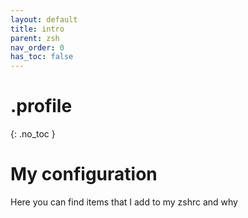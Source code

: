 ```yaml
---
layout: default
title: intro
parent: zsh
nav_order: 0
has_toc: false
---
```


# .profile
{: .no_toc }

# My configuration
Here you can find items that I add to my zshrc and why
